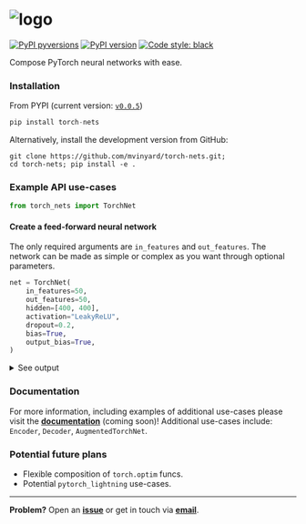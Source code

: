 # ![logo](./docs/imgs/torch-nets.logo.png)
<!-- # Torch-Nets -->

[![PyPI pyversions](https://img.shields.io/pypi/pyversions/torch-nets.svg)](https://pypi.python.org/pypi/torch-nets/)
[![PyPI version](https://badge.fury.io/py/torch-nets.svg)](https://badge.fury.io/py/torch-nets)
[![Code style: black](https://img.shields.io/badge/code%20style-black-000000.svg)](https://github.com/psf/black)


<!-- <a href="https://github.com/mvinyard/torch-nets/"><img src="/docs/imgs/ol-reliable-spongebob.gif" alt="ol-reliable-spongebob" width="400"/></a> -->

Compose PyTorch neural networks with ease.

### Installation

From PYPI (current version: [`v0.0.5`](https://pypi.org/project/torch-nets))
```python
pip install torch-nets
```

Alternatively, install the development version from GitHub:
```shell
git clone https://github.com/mvinyard/torch-nets.git;
cd torch-nets; pip install -e .
```

### Example API use-cases

```python
from torch_nets import TorchNet
```

#### Create a feed-forward neural network

The only required arguments are `in_features` and `out_features`. The network can be made as simple or complex as you want through optional parameters.

```python
net = TorchNet(
    in_features=50,
    out_features=50,
    hidden=[400, 400],
    activation="LeakyReLU",
    dropout=0.2,
    bias=True,
    output_bias=True,
)
```
<details>
<summary>See output</summary>
<br>
    
```
TorchNet(
  (hidden_1): Sequential(
    (linear): Linear(in_features=50, out_features=400, bias=True)
    (dropout): Dropout(p=0.2, inplace=False)
    (activation): LeakyReLU(negative_slope=0.01)
  )
  (hidden_2): Sequential(
    (linear): Linear(in_features=400, out_features=400, bias=True)
    (dropout): Dropout(p=0.2, inplace=False)
    (activation): LeakyReLU(negative_slope=0.01)
  )
  (output): Sequential(
    (linear): Linear(in_features=400, out_features=50, bias=True)
  )
)
```

</details>


### Documentation

For more information, including examples of additional use-cases please visit the [**documentation**]() (coming soon)! Additional use-cases include: `Encoder`, `Decoder`, `AugmentedTorchNet`.


### Potential future plans

- Flexible composition of `torch.optim` funcs.
- Potential `pytorch_lightning` use-cases.

---

**Problem?** Open an [**issue**](https://github.com/mvinyard/torch-nets/issues/new) or get in touch via [**email**](mailto:vinyard@g.harvard.edu).
